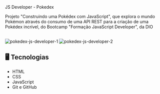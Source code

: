 JS Developer - Pokedex 

Projeto "Construindo uma Pokédex com JavaScript", que explora o mundo Pokémon através do consumo de uma API REST para a criação de uma Pokédex incrível, do Bootcamp "Formação JavaScript Developer", da DIO
<br><br>

![pokedex-js-developer-1](https://user-images.githubusercontent.com/89364741/190917103-bde949a0-3308-4688-93cc-3085d1218ad3.png)
![pokedex-js-developer-2](https://user-images.githubusercontent.com/89364741/190917106-1d31f9fb-fe14-46a5-98b9-eed319910a1b.png)


## 🖥 Tecnologias 

- HTML
- CSS
- JavaScript
- Git e GitHub
